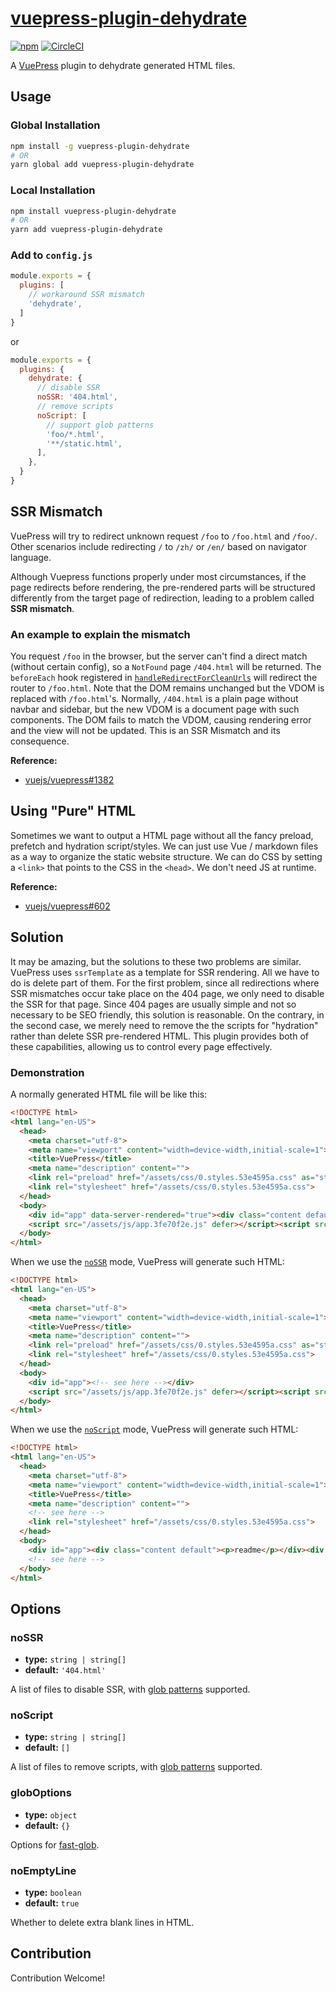 # [vuepress-plugin-dehydrate](https://vuepress.github.io/plugins/dehydrate/)

[![npm](https://img.shields.io/npm/v/vuepress-plugin-dehydrate.svg)](https://www.npmjs.com/package/vuepress-plugin-dehydrate)
[![CircleCI](https://img.shields.io/circleci/project/github/vuepress/vuepress-plugin-dehydrate/master.svg)](https://circleci.com/gh/vuepress/vuepress-plugin-dehydrate)

A [VuePress](https://vuepress.vuejs.org/) plugin to dehydrate generated HTML files.

## Usage

### Global Installation

```bash
npm install -g vuepress-plugin-dehydrate
# OR
yarn global add vuepress-plugin-dehydrate
```

### Local Installation

```bash
npm install vuepress-plugin-dehydrate
# OR
yarn add vuepress-plugin-dehydrate
```

### Add to `config.js`

```js
module.exports = {
  plugins: [
    // workaround SSR mismatch
    'dehydrate',
  ]
}
```
or
```js
module.exports = {
  plugins: {
    dehydrate: {
      // disable SSR
      noSSR: '404.html',
      // remove scripts
      noScript: [
        // support glob patterns
        'foo/*.html',
        '**/static.html',
      ],
    },
  }
}
```

## SSR Mismatch

VuePress will try to redirect unknown request `/foo` to `/foo.html` and `/foo/`. Other scenarios include redirecting `/` to `/zh/` or `/en/` based on navigator language.

Although Vuepress functions properly under most circumstances, if the page redirects before rendering, the pre-rendered parts will be structured differently from the target page of redirection, leading to a problem called **SSR mismatch**.

### An example to explain the mismatch

You request `/foo` in the browser, but the server can't find a direct match (without certain config), so a `NotFound` page `/404.html` will be returned. The `beforeEach` hook registered in [`handleRedirectForCleanUrls`](https://github.com/vuejs/vuepress/blob/master/packages/%40vuepress/core/lib/client/redirect.js#L23-L50) will redirect the router to `/foo.html`. Note that the DOM remains unchanged but the VDOM is replaced with `/foo.html`'s. Normally, `/404.html` is a plain page without navbar and sidebar, but the new VDOM is a document page with such components. The DOM fails to match the VDOM, causing rendering error and the view will not be updated. This is an SSR Mismatch and its consequence.

**Reference:**

- [vuejs/vuepress#1382](https://github.com/vuejs/vuepress/issues/1382)

## Using "Pure" HTML

Sometimes we want to output a HTML page without all the fancy preload, prefetch and hydration script/styles. We can just use Vue / markdown files as a way to organize the static website structure. We can do CSS by setting a `<link>` that points to the CSS in the `<head>`. We don't need JS at runtime.

**Reference:**

- [vuejs/vuepress#602](https://github.com/vuejs/vuepress/issues/602)

## Solution

It may be amazing, but the solutions to these two problems are similar. VuePress uses `ssrTemplate` as a template for SSR rendering. All we have to do is delete part of them. For the first problem, since all redirections where SSR mismatches occur take place on the 404 page, we only need to disable the SSR for that page. Since 404 pages are usually simple and not so necessary to be SEO friendly, this solution is reasonable. On the contrary, in the second case, we merely need to remove the the scripts for "hydration" rather than delete SSR pre-rendered HTML. This plugin provides both of these capabilities, allowing us to control every page effectively.

### Demonstration

A normally generated HTML file will be like this:

```html
<!DOCTYPE html>
<html lang="en-US">
  <head>
    <meta charset="utf-8">
    <meta name="viewport" content="width=device-width,initial-scale=1">
    <title>VuePress</title>
    <meta name="description" content="">
    <link rel="preload" href="/assets/css/0.styles.53e4595a.css" as="style"><link rel="preload" href="/assets/js/app.3fe70f2e.js" as="script"><link rel="preload" href="/assets/js/3.db027a4f.js" as="script"><link rel="preload" href="/assets/js/5.222ba868.js" as="script"><link rel="prefetch" href="/assets/js/2.418462f5.js"><link rel="prefetch" href="/assets/js/4.f6ba1d08.js"><link rel="prefetch" href="/assets/js/6.d7ad24ac.js">
    <link rel="stylesheet" href="/assets/css/0.styles.53e4595a.css">
  </head>
  <body>
    <div id="app" data-server-rendered="true"><div class="content default"><p>readme</p></div><div class="global-ui"></div></div>
    <script src="/assets/js/app.3fe70f2e.js" defer></script><script src="/assets/js/3.db027a4f.js" defer></script><script src="/assets/js/5.222ba868.js" defer></script>
  </body>
</html>
```

When we use the [`noSSR`](#nossr) mode, VuePress will generate such HTML:

```html
<!DOCTYPE html>
<html lang="en-US">
  <head>
    <meta charset="utf-8">
    <meta name="viewport" content="width=device-width,initial-scale=1">
    <title>VuePress</title>
    <meta name="description" content="">
    <link rel="preload" href="/assets/css/0.styles.53e4595a.css" as="style"><link rel="preload" href="/assets/js/app.3fe70f2e.js" as="script"><link rel="preload" href="/assets/js/3.db027a4f.js" as="script"><link rel="preload" href="/assets/js/5.222ba868.js" as="script"><link rel="prefetch" href="/assets/js/2.418462f5.js"><link rel="prefetch" href="/assets/js/4.f6ba1d08.js"><link rel="prefetch" href="/assets/js/6.d7ad24ac.js">
    <link rel="stylesheet" href="/assets/css/0.styles.53e4595a.css">
  </head>
  <body>
    <div id="app"><!-- see here --></div>
    <script src="/assets/js/app.3fe70f2e.js" defer></script><script src="/assets/js/3.db027a4f.js" defer></script><script src="/assets/js/5.222ba868.js" defer></script>
  </body>
</html>
```

When we use the [`noScript`](#noscript) mode, VuePress will generate such HTML:

```html
<!DOCTYPE html>
<html lang="en-US">
  <head>
    <meta charset="utf-8">
    <meta name="viewport" content="width=device-width,initial-scale=1">
    <title>VuePress</title>
    <meta name="description" content="">
    <!-- see here -->
    <link rel="stylesheet" href="/assets/css/0.styles.53e4595a.css">
  </head>
  <body>
    <div id="app"><div class="content default"><p>readme</p></div><div class="global-ui"></div></div>
    <!-- see here -->
  </body>
</html>
```

## Options

### noSSR

- **type:** `string | string[]`
- **default:** `'404.html'`

A list of files to disable SSR, with [glob patterns](https://github.com/isaacs/minimatch#usage) supported.

### noScript

- **type:** `string | string[]`
- **default:** `[]`

A list of files to remove scripts, with [glob patterns](https://github.com/isaacs/minimatch#usage) supported.

### globOptions

- **type:** `object`
- **default:** `{}`

Options for [fast-glob](https://github.com/mrmlnc/fast-glob#options-1).

### noEmptyLine

- **type:** `boolean`
- **default:** `true`

Whether to delete extra blank lines in HTML.

## Contribution

Contribution Welcome!
